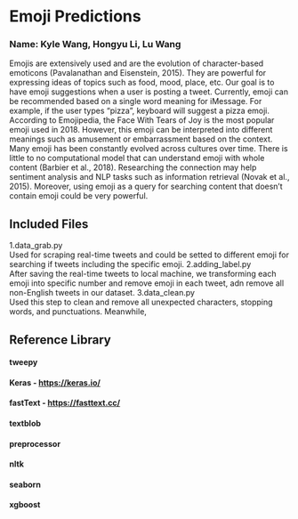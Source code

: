 # Emoji Predictions
### Name: Kyle Wang, Hongyu Li, Lu Wang
Emojis are extensively used and are the evolution of character-based emoticons (Pavalanathan and Eisenstein, 2015). They are powerful for expressing ideas of topics such as food, mood, place, etc. Our goal is to have emoji suggestions when a user is posting a tweet. Currently, emoji can be recommended based on a single word meaning for iMessage. For example, if the user types “pizza”, keyboard will suggest a pizza emoji. According to Emojipedia, the Face With Tears of Joy is the most popular emoji used in 2018. However, this emoji can be interpreted into different meanings such as amusement or embarrassment based on the context. Many emoji has been constantly evolved across cultures over time. There is little to no computational model that can understand emoji with whole content (Barbier et al., 2018). Researching the connection may help sentiment analysis and NLP tasks such as information retrieval (Novak et al., 2015). Moreover, using emoji as a query for searching content that doesn’t contain emoji could be very powerful.

## Included Files
1.data_grab.py\
Used for scraping real-time tweets and could be setted to different emoji for searching if tweets including the specific emoji.
2.adding_label.py\
After saving the real-time tweets to local machine, we transforming each emoji into specific number and remove emoji in each tweet, adn remove all non-English tweets in our dataset.
3.data_clean.py\
Used this step to clean and remove all unexpected characters, stopping words, and punctuations. Meanwhile, 



## Reference Library
#### tweepy
#### Keras - https://keras.io/
#### fastText - https://fasttext.cc/
#### textblob
#### preprocessor
#### nltk
#### seaborn
#### xgboost


